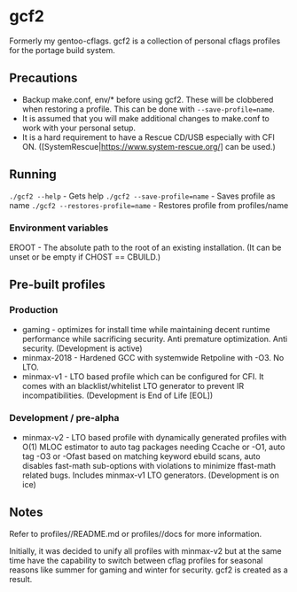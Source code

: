 # gcf2

Formerly my gentoo-cflags.  gcf2 is a collection of personal cflags profiles
for the portage build system.

## Precautions

* Backup make.conf, env/* before using gcf2.  These will be clobbered when
restoring a profile.  This can be done with `--save-profile=name`.
* It is assumed that you will make additional changes to make.conf to work with
your personal setup.
* It is a hard requirement to have a Rescue CD/USB especially with CFI ON.
([SystemRescue|https://www.system-rescue.org/] can be used.)

## Running

`./gcf2 --help` - Gets help
`./gcf2 --save-profile=name` - Saves profile as name
`./gcf2 --restores-profile=name` - Restores profile from profiles/name

### Environment variables

EROOT - The absolute path to the root of an existing installation.
(It can be unset or be empty if CHOST == CBUILD.)

## Pre-built profiles

### Production

* gaming - optimizes for install time while maintaining decent runtime
performance while sacrificing security.  Anti premature optimization.
Anti security.  (Development is active)
* minmax-2018 - Hardened GCC with systemwide Retpoline with -O3.  No LTO.
* minmax-v1 - LTO based profile which can be configured for CFI.  It comes with
an blacklist/whitelist LTO generator to prevent IR incompatibilities.
(Development is End of Life [EOL])

### Development / pre-alpha

* minmax-v2 - LTO based profile with dynamically generated profiles with O(1)
MLOC estimator to auto tag packages needing Ccache or -O1, auto tag -O3 or
-Ofast based on matching keyword ebuild scans, auto disables fast-math
sub-options with violations to minimize ffast-math related bugs.  Includes
minmax-v1 LTO generators.  (Development is on ice)

## Notes

Refer to profiles/<name>/README.md or profiles/<name>/docs for more information.

Initially, it was decided to unify all profiles with minmax-v2 but at the same
time have the capability to switch between cflag profiles for seasonal reasons
like summer for gaming and winter for security.  gcf2 is created as a result.
